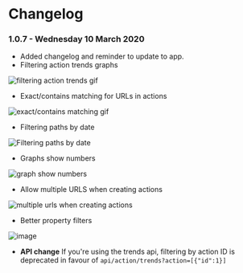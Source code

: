 # Changelog

### 1.0.7 - Wednesday 10 March 2020

- Added changelog and reminder to update to app.
- Filtering action trends graphs

![filtering action trends gif](https://posthog.com/wp-content/uploads/2020/03/Action-trend-filter-gif.gif)
- Exact/contains matching for URLs in actions

![exact/contains matching gif](https://posthog.com/wp-content/uploads/2020/03/image-2.png)
- Filtering paths by date

![Filtering paths by date](https://posthog.com/wp-content/uploads/2020/03/Path-by-date-gif.gif)
- Graphs show numbers

![graph show numbers](https://posthog.com/wp-content/uploads/2020/03/image-1.png)
- Allow multiple URLS when creating actions

![multiple urls when creating actions](https://user-images.githubusercontent.com/53387/76166375-54751200-615e-11ea-889f-d0ec93356cf2.gif)
- Better property filters

![image](https://user-images.githubusercontent.com/1727427/76364411-5831a180-62e2-11ea-81f1-f0c1832b7927.png)

- **API change** If you're using the trends api, filtering by action ID is deprecated in favour of `api/action/trends?action=[{"id":1}]`
